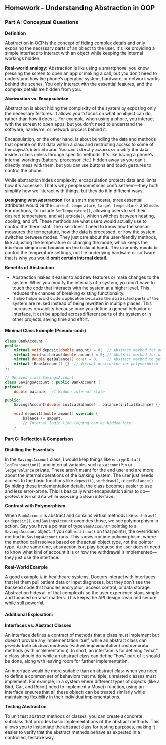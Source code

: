 ## Homework - Understanding Abstraction in OOP

### Part A: Conceptual Questions

**Definition**

Abstraction in OOP is the concept of hiding complex details and only exposing the necessary parts of an object to the user. It's like providing a simple interface to interact with an object while keeping the internal workings hidden.

**Real-world analogy:**
Abstraction is like using a smartphone: you know pressing the screen to open an app or making a call, but you don’t need to understand how the phone’s operating system, hardware, or network works behind the scenes. You only interact with the essential features, and the complex details are hidden from you.

**Abstraction vs. Encapsulation**

Abstraction is about hiding the complexity of the system by exposing only the necessary features. It allows you to focus on what an object can do, rather than how it does it. For example, when using a phone, you interact with the screen to open apps, but you don’t need to understand the software, hardware, or network process behind it.

Encapsulation, on the other hand, is about bundling the data and methods that operate on that data within a class and restricting access to some of the object’s internal state. You can’t directly access or modify the data inside a class unless through specific methods. It's like having a phone’s internal workings (battery, processor, etc.) hidden away so you can’t directly mess with them, but you can use buttons and touch gestures to control the phone.

While abstraction hides complexity, encapsulation protects data and limits how it's accessed. That's why people sometimes confuse them—they both simplify how we interact with things, but they do it in different ways.

**Designing with Abstraction**
For a smart thermostat, three essential attributes would be the `current temperature`, `target temperature`, and `mode`. For methods, I'd include `SetTemperature()`, allowing users to set their desired temperature, and `AdjustMode()`, which switches between heating, cooling, and off. These methods are what users would actually use to control the thermostat.
The user doesn’t need to know how the sensor measures the temperature, how the data is processed, or how the system switches between modes. They just care about the user-friendly methods, like adjusting the temperature or changing the mode, which keeps the interface simple and focused on the tasks at hand.. The user only needs to control the temperature settings, not the underlying hardware or software that is why you would **omit certain internal detail**.

**Benefits of Abstraction**
- Abstraction makes it easier to add new features or make changes to the system.  When you modify the internals of a system, you don’t have to touch the code that interacts with the system at a higher level. This reduces the chances of breaking existing functionality.
- It also helps avoid code duplication because the abstracted parts of the system are reused instead of being rewritten in multiple places. This increases reusability because once you define a general behavior or interface, it can be applied across different parts of the system or in other projects, saving time and effort.

#### Minimal Class Example (Pseudo-code)
```cpp
class BankAccount {
public:
    virtual void deposit(double amount) = 0;  // Abstract method for deposit
    virtual void withdraw(double amount) = 0; // Abstract method for withdraw
    virtual double getBalance() const = 0;    // Abstract method to get balance
    virtual ~BankAccount() {}  // Virtual destructor for polymorphism
};

// Derived class SavingsAccount
class SavingsAccount : public BankAccount {
private:
    double balance;  // Hidden internal state

public:
    SavingsAccount(double initialBalance) : balance(initialBalance) {}

    void deposit(double amount) override {
        balance += amount;
        // Internal logic like logging can be hidden here
    }

```
#### Part C: Reflection & Comparison

**Distilling the Essentials**

In the `SavingsAccount` class, I would keep things like `encryptData()`, `logTransaction()`, and internal variables such as `accountPin` or `ledgerBalance` private. These aren't meant for the end user and are more about the internal operations of the banking system. The user just needs access to the basic functions like `deposit()`, `withdraw()`, or `getBalance()`. By hiding these implementation details, the class becomes easier to use and less error-prone. This is basically what encapsulation aims to do—protect internal data while exposing a clean interface.

**Contrast with Polymorphism**

When `BankAccount` is abstract and contains virtual methods like `withdraw()` or `deposit()`, and `SavingsAccount` overrides those, we see polymorphism in action. Say you have a pointer of type `BankAccount*` pointing to a `SavingsAccount` object. If you call `withdraw()` on that pointer, the overridden method in `SavingsAccount` runs. This shows runtime polymorphism, where the method call resolves based on the actual object type, not the pointer type. At the same time, abstraction is at play because the user doesn’t need to know what kind of account it is or how the withdrawal is implemented—they just use the interface.

**Real-World Example**

A good example is in healthcare systems. Doctors interact with interfaces that let them pull patient data or input diagnoses, but they don’t see the backend code that handles encryption, access control, or data storage. Abstraction hides all of that complexity so the user experience stays simple and focused on what matters. This keeps the API design clean and secure while still powerful.


#### Additional Exploration:
**Interfaces vs. Abstract Classes**

An interface defines a contract of methods that a class must implement but doesn’t provide any implementation itself, while an abstract class can provide both abstract methods (without implementation) and concrete methods (with implementation). In short, an interface is for defining "what" a class should do, while an abstract class can define "how" part of it should be done, along with leaving room for further implementation.

An interface would be more suitable than an abstract class when you need to define a common set of behaviors that multiple, unrelated classes must implement. For example, in a system where different types of objects (like a Bird, Car, and Robot) need to implement a Move() function, using an interface ensures that all these objects can be treated similarly while maintaining flexibility in their individual implementations.

**Testing Abstraction** 

To unit test abstract methods or classes, you can create a concrete subclass that provides basic implementations of the abstract methods. This allows you to instantiate the abstract class for testing purposes, making it easier to verify that the abstract methods behave as expected in a controlled, testable way. 

